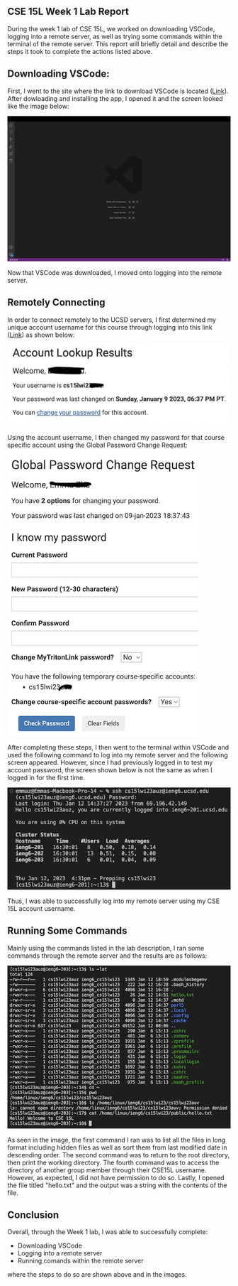 CSE 15L Week 1 Lab Report
---

During the week 1 lab of CSE 15L, we worked on downloading VSCode, logging into a remote server, as well as trying some commands within the terminal of the remote server. This report will briefly detail and describe the steps it took to complete the actions listed above. 

Downloading VSCode:
---
First, I went to the site where the link to download VSCode is located ([Link](https://code.visualstudio.com/)). After dowloading and installing the app, I opened it and the screen looked like the image below:

![Image](VSCode.png)

Now that VSCode was downloaded, I moved onto logging into the remote server.

Remotely Connecting
---
In order to connect remotely to the UCSD servers, I first determined my unique account username for this course through logging into this link ([Link](https://sdacs.ucsd.edu/~icc/index.php)) as shown below:

![Image](Login.png)

Using the account username, I then changed my password for that course specific account using the Global Password Change Request:

![Image](PasswordChange.png)

After completing these steps, I then went to the terminal within VSCode and used the following command to log into my remote server and the following screen appeared. However, since I had previously logged in to test my account password, the screen shown below is not the same as when I logged in for the first time.

![Image](loggingin.png)

Thus, I was able to successfully log into my remote server using my CSE 15L account username.

Running Some Commands
---
Mainly using the commands listed in the lab description, I ran some commands through the remote server and the results are as follows:
 
![Image](commands.png)
 
As seen in the image, the first command I ran was to list all the files in long format including hidden files as well as sort them from last modified date in descending order. The second command was to return to the root directory, then print the working directory. The fourth command was to access the directory of another group member through their CSE15L username. However, as expected, I did not have permission to do so. Lastly, I opened the file titled "hello.txt" and the output was a string with the contents of the file.

Conclusion
---
Overall, through the Week 1 lab, I was able to successfully complete:

* Downloading VSCode
* Logging into a remote server
* Running comands within the remote server

where the steps to do so are shown above and in the images. 


